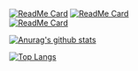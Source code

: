 
[![ReadMe Card](https://github-readme-stats.vercel.app/api/pin/?username=sqaiyan&repo=NeteaseMusicWxMiniApp&show_owner=true&title_color=50DA8B&icon_color=50DA8B)](https://github.com/sqaiyan/NeteaseMusicWxMiniApp)
[![ReadMe Card](https://github-readme-stats.vercel.app/api/pin/?username=sqaiyan&repo=netmusic-node&show_owner=true&title_color=50DA8B)](https://github.com/sqaiyan/netmusic-node)	
[![ReadMe Card](https://github-readme-stats.vercel.app/api/pin/?username=sqaiyan&repo=neteasemusic&show_owner=true&title_color=50DA8B&icon_color=50DA8B)](https://github.com/sqaiyan/neteasemusic)

[![Anurag's github stats](https://github-readme-stats.vercel.app/api?username=sqaiyan&show_icons=true)](https://github.com/sqaiyan/sqaiyan)

[![Top Langs](https://github-readme-stats.vercel.app/api/top-langs/?username=sqaiyan&hide=c,c%2B%2B&)](https://github.com/sqaiyan/sqaiyan)
